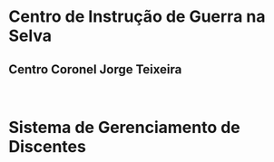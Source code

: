 
<h1>Centro de Instrução de Guerra na Selva</h1>
<h2>Centro Coronel Jorge Teixeira</h2>
<br>
<h1>Sistema de Gerenciamento de Discentes</h1>
